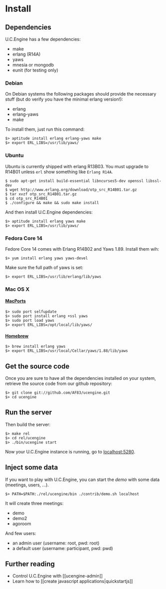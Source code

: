# Install

## Dependencies

U.C.Engine has a few dependencies:

* make
* erlang (R14A)
* yaws
* mnesia or mongodb
* eunit (for testing only)

### Debian

On Debian systems the following packages should provide the necessary stuff (but do verify you have the minimal erlang version!):

  - erlang
  - erlang-yaws
  - make

To install them, just run this command:

    $> aptitude install erlang erlang-yaws make
    $> export ERL_LIBS=/usr/lib/yaws/

### Ubuntu

Ubuntu is currently shipped with erlang R13B03. You must upgrade to R14B01 unless `erl` show something like `Erlang R14A`.

    $ sudo apt-get install build-essential libncurses5-dev openssl libssl-dev
    $ wget http://www.erlang.org/download/otp_src_R14B01.tar.gz
    $ tar xvzf otp_src_R14B01.tar.gz
    $ cd otp_src_R14B01
    $ ./configure && make && sudo make install

And then install U.C.Engine dependencies:

    $> aptitude install erlang yaws make
    $> export ERL_LIBS=/usr/lib/yaws/

### Fedora Core 14

Fedore Core 14 comes with Erlang R14B02 and Yaws 1.89. Install them wih:

    $> yum install erlang yaws yaws-devel

Make sure the full path of yaws is set:

    $> export ERL_LIBS=/usr/lib/erlang/lib/yaws

### Mac OS X

#### [MacPorts](http://www.macports.org/)

    $> sudo port selfupdate
    $> sudo port install erlang +ssl yaws
    $> sudo port load yaws
    $> export ERL_LIBS=/opt/local/lib/yaws/

#### [Homebrew](http://mxcl.github.com/homebrew/)

    $> brew install erlang yaws
    $> export ERL_LIBS=/usr/local/Cellar/yaws/1.88/lib/yaws

## Get the source code

Once you are sure to have all the dependencies installed on your system,
retrieve the source code from our github repository:

    $> git clone git://github.com/AF83/ucengine.git
    $> cd ucengine

## Run the server

Then build the server:

    $> make rel
    $> cd rel/ucengine
    $> ./bin/ucengine start

Now your U.C.Engine instance is running, go to [localhost:5280](http://localhost:5280/).

## Inject some data

If you want to play with U.C.Engine, you can start the *demo* with some data (meetings, users, ...).

    $> PATH=$PATH:./rel/ucengine/bin ./contrib/demo.sh localhost

It will create three meetings:

* demo
* demo2
* agoroom

And few users:

* an admin user (username: root, pwd: root)
* a default user (username: participant, pwd: pwd)

## Further reading

* Control U.C.Engine with [[ucengine-admin]]
* Learn how to [[create javascript applications|quickstartjs]]
